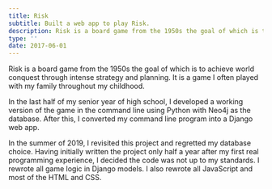 ```yaml
---
title: Risk
subtitle: Built a web app to play Risk.
description: Risk is a board game from the 1950s the goal of which is to achieve world conquest through intense strategy and planning. It is a game I often played with my family throughout my childhood. In the last half of my senior year of high school, I developed a working version of the game in the command line using Python with Neo4j as the database. After this, I converted my command line program into a Django web app.
type: ''
date: 2017-06-01
---
```

Risk is a board game from the 1950s the goal of which is to achieve world conquest through intense strategy and planning. It is a game I often played with my family throughout my childhood.

In the last half of my senior year of high school, I developed a working version of the game in the command line using Python with Neo4j as the database. After this, I converted my command line program into a Django web app.

In the summer of 2019, I revisited this project and regretted my database choice. Having initially written the project only half a year after my first real programming experience, I decided the code was not up to my standards. I rewrote all game logic in Django models. I also rewrote all JavaScript and most of the HTML and CSS.
